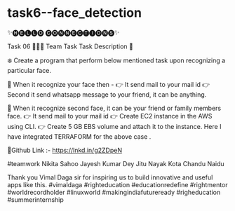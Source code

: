 # task6--face_detection

✨🅗🅔🅛🅛🅞 🅒🅞🅝🅝🅔🅒🅣🅘🅞🅝🅢✨

Task 06 👨🏻‍💻
Team Task
Task Description 📄

❄️ Create a program that perform below mentioned task upon recognizing a particular face.

📌 When it recognize your face then -
👉 It send mail to your mail id
👉 Second it send whatsapp message to your friend, it can be anything.

📌 When it recognize second face, it can be your friend or family members face.
👉 It send mail to your mail id
👉 Create EC2 instance in the AWS using CLI.
👉 Create 5 GB EBS volume and attach it to the instance.
Here I have integrated TERRAFORM for the above case .

📌Github Link :- https://lnkd.in/g2ZDpeN

#teamwork Nikita Sahoo Jayesh Kumar Dey Jitu Nayak Kota Chandu Naidu

Thank you Vimal Daga sir for inspiring us to build innovative and useful apps like this.
#vimaldaga #righteducation #educationredefine #rightmentor #worldrecordholder #linuxworld #makingindiafutureready #righeducation #summerinternship
